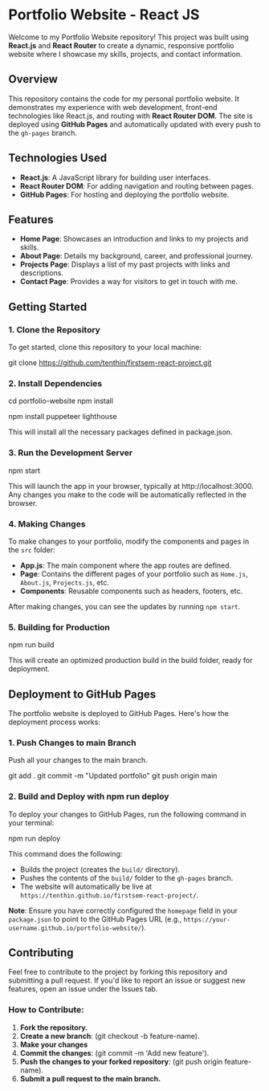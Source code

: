 # Portfolio Website - React JS

Welcome to my Portfolio Website repository! This project was built using **React.js** and **React Router** to create a dynamic, responsive portfolio website where I showcase my skills, projects, and contact information.

## Overview

This repository contains the code for my personal portfolio website. It demonstrates my experience with web development, front-end technologies like React.js, and routing with **React Router DOM**. The site is deployed using **GitHub Pages** and automatically updated with every push to the `gh-pages` branch.

## Technologies Used

- **React.js**: A JavaScript library for building user interfaces.
- **React Router DOM**: For adding navigation and routing between pages.
- **GitHub Pages**: For hosting and deploying the portfolio website.

## Features

- **Home Page**: Showcases an introduction and links to my projects and skills.
- **About Page**: Details my background, career, and professional journey.
- **Projects Page**: Displays a list of my past projects with links and descriptions.
- **Contact Page**: Provides a way for visitors to get in touch with me.

## Getting Started

### 1. Clone the Repository

To get started, clone this repository to your local machine:

git clone https://github.com/tenthin/firstsem-react-project.git

### 2. Install Dependencies

cd portfolio-website
npm install

npm install puppeteer lighthouse

This will install all the necessary packages defined in package.json.

### 3.  Run the Development Server

npm start

This will launch the app in your browser, typically at http://localhost:3000. Any changes you make to the code will be automatically reflected in the browser.

### 4. Making Changes

To make changes to your portfolio, modify the components and pages in the `src` folder:

- **App.js**: The main component where the app routes are defined.
- **Page**: Contains the different pages of your portfolio such as `Home.js`, `About.js`, `Projects.js`, etc.
- **Components**: Reusable components such as headers, footers, etc.

After making changes, you can see the updates by running `npm start`.

### 5. Building for Production

npm run build

This will create an optimized production build in the build folder, ready for deployment.

## Deployment to GitHub Pages

The portfolio website is deployed to GitHub Pages. Here's how the deployment process works:

### 1. Push Changes to main Branch

Push all your changes to the main branch.

git add .
git commit -m "Updated portfolio"
git push origin main

### 2. Build and Deploy with npm run deploy

To deploy your changes to GitHub Pages, run the following command in your terminal:

npm run deploy

This command does the following:

- Builds the project (creates the `build/` directory).
- Pushes the contents of the `build/` folder to the `gh-pages` branch.
- The website will automatically be live at `https://tenthin.github.io/firstsem-react-project/`.

**Note**: Ensure you have correctly configured the `homepage` field in your `package.json` to point to the GitHub Pages URL (e.g., `https://your-username.github.io/portfolio-website/`).

## Contributing

Feel free to contribute to the project by forking this repository and submitting a pull request. If you'd like to report an issue or suggest new features, open an issue under the Issues tab.

### How to Contribute:

1. **Fork the repository.**
2. **Create a new branch**: (git checkout -b feature-name).
3. **Make your changes** 
4. **Commit the changes**: (git commit -m 'Add new feature').
5. **Push the changes to your forked repository**: (git push origin feature-name).
6. **Submit a pull request to the main branch.**
